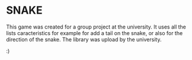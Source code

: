 # SNAKE

This game was created for a group project at the university.
It uses all the lists caracteristics for example for add a tail on the snake, or also for the direction of the snake.
The library was upload by the university.

:)
